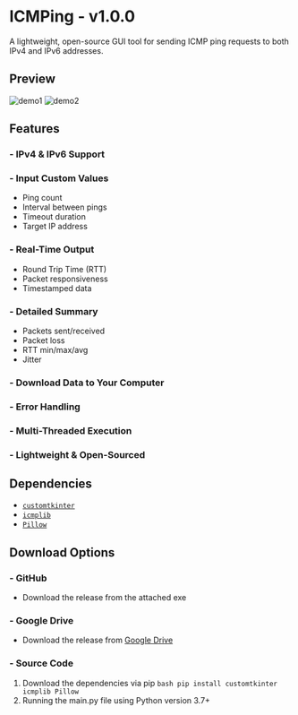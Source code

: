 # ICMPing - v1.0.0
A lightweight, open-source GUI tool for sending ICMP ping requests to both IPv4 and IPv6 addresses.
## Preview
![demo1](https://github.com/user-attachments/assets/f64c572b-602d-4475-ad07-949e0fd2fa86)
![demo2](https://github.com/user-attachments/assets/0b015ca2-3048-41e6-87eb-6225a88a9b6f)



## Features
### - IPv4 & IPv6 Support
### - Input Custom Values
- Ping count
- Interval between pings
- Timeout duration
- Target IP address
### - Real-Time Output
- Round Trip Time (RTT)
- Packet responsiveness
- Timestamped data
### - Detailed Summary
- Packets sent/received
- Packet loss
- RTT min/max/avg
- Jitter
### - Download Data to Your Computer
### - Error Handling
### - Multi-Threaded Execution
### - Lightweight & Open-Sourced

## Dependencies
- [`customtkinter`](https://github.com/TomSchimansky/CustomTkinter)
- [`icmplib`](https://github.com/ValentinBELYN/icmplib)
- [`Pillow`](https://github.com/python-pillow/Pillow)

## Download Options

### - GitHub
- Download the release from the attached exe
### - Google Drive
- Download the release from [Google Drive](https://drive.google.com/drive/folders/1wt3lZsYCIsp06WSQC9oRksialB3ur3TI?usp=sharing)
### - Source Code
1. Download the dependencies via pip ```bash pip install customtkinter icmplib Pillow```
2. Running the main.py file using Python version 3.7+ 
